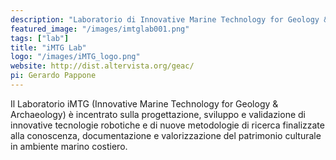 ```yaml
---
description: "Laboratorio di Innovative Marine Technology for Geology & Archeology"
featured_image: "/images/imtglab001.png"
tags: ["lab"]
title: "iMTG Lab"
logo: "/images/iMTG_logo.png"
website: http://dist.altervista.org/geac/
pi: Gerardo Pappone
---
```


Il Laboratorio iMTG (Innovative Marine Technology for Geology & Archaeology) è incentrato sulla progettazione, sviluppo e validazione di innovative tecnologie robotiche e di nuove metodologie di ricerca finalizzate alla conoscenza, documentazione e valorizzazione del patrimonio culturale in ambiente marino costiero.
